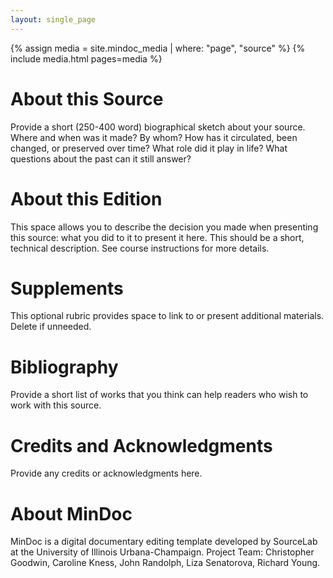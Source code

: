 ```yaml
---
layout: single_page
---
```


{% assign media = site.mindoc_media | where: "page", "source" %}
{% include media.html pages=media %}

# About this Source

Provide a short (250-400 word) biographical sketch about your source.  Where and when was it made? By whom? How has it circulated, been changed, or preserved over time? What role did it play in life? What questions about the past can it still answer?

# About this Edition

This space allows you to describe the decision you made when presenting this source: what you did to it to present it here. This should be a short, technical description. See course instructions for more details.

# Supplements

This optional rubric provides space to link to or present additional materials. Delete if unneeded.

# Bibliography

Provide a short list of works that you think can help readers who wish to work with this source.

# Credits and Acknowledgments

Provide any credits or acknowledgments here.


# About MinDoc

MinDoc is a digital documentary editing template developed by SourceLab at the University of Illinois Urbana-Champaign.  Project Team: Christopher Goodwin, Caroline Kness, John Randolph, Liza Senatorova, Richard Young.

